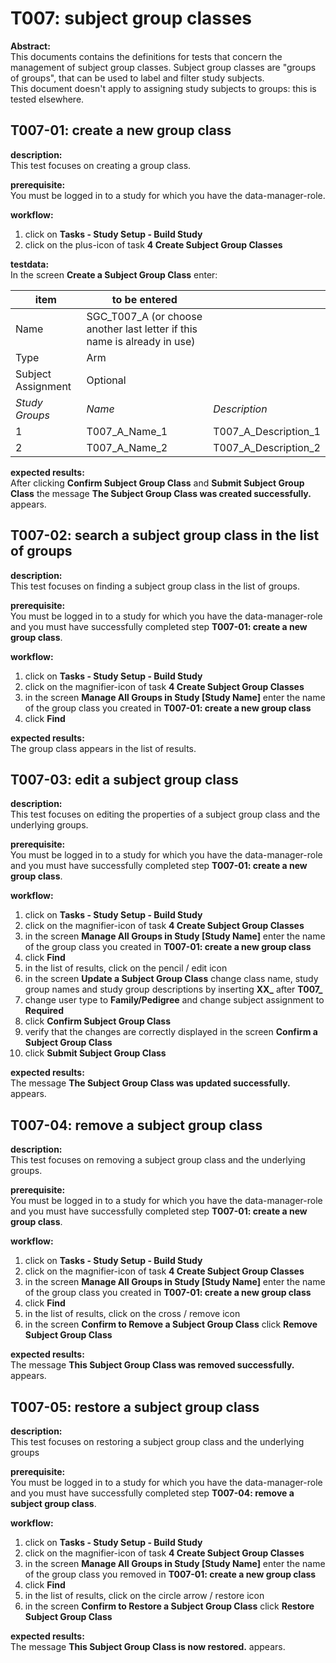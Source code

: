 # T007: subject group classes
**Abstract:**  
This documents contains the definitions for tests that concern the management of subject group classes. Subject group classes are "groups of groups", that can be used to label and filter study subjects.  
This document doesn't apply to assigning study subjects to groups: this is tested elsewhere.

## T007-01: create a new group class
**description:**  
This test focuses on creating a group class.

**prerequisite:**  
You must be logged in to a study for which you have the data-manager-role.

**workflow:**  
1. click on **Tasks - Study Setup - Build Study**
1. click on the plus-icon of task **4 Create Subject Group Classes**

**testdata:**  
In the screen **Create a Subject Group Class** enter:

| item | to be entered | | 
| -- | ----- | -- |
| Name | SGC_T007_A (or choose another last letter if this name is already in use) | |
| Type | Arm | | 
| Subject Assignment | Optional |  
| *Study Groups* | *Name* | *Description* |
| 1 | T007_A_Name_1 | T007_A_Description_1 |  
| 2 | T007_A_Name_2 | T007_A_Description_2 |  

**expected results:**  
After clicking **Confirm Subject Group Class** and **Submit Subject Group Class** the message **The Subject Group Class was created successfully.** appears.

## T007-02: search a subject group class in the list of groups  
**description:**  
This test focuses on finding a subject group class in the list of groups.

**prerequisite:**  
You must be logged in to a study for which you have the data-manager-role and you must have successfully completed step **T007-01: create a new group class**.  

**workflow:**  
1. click on **Tasks - Study Setup - Build Study**
1. click on the magnifier-icon of task **4 Create Subject Group Classes**
1. in the screen **Manage All Groups in Study [Study Name]** enter the name of the group class you created in **T007-01: create a new group class**
1. click **Find**

**expected results:**  
The group class appears in the list of results.  

## T007-03: edit a subject group class
**description:**  
This test focuses on editing the properties of a subject group class and the underlying groups.

**prerequisite:**  
You must be logged in to a study for which you have the data-manager-role and you must have successfully completed step **T007-01: create a new group class**.  

**workflow:**  
1. click on **Tasks - Study Setup - Build Study**
1. click on the magnifier-icon of task **4 Create Subject Group Classes**
1. in the screen **Manage All Groups in Study [Study Name]** enter the name of the group class you created in **T007-01: create a new group class**
1. click **Find**
1. in the list of results, click on the pencil / edit icon
1. in the screen **Update a Subject Group Class** change class name, study group names and study group descriptions by inserting **XX_** after **T007_**
1. change user type to **Family/Pedigree** and change subject assignment to **Required**
1. click **Confirm Subject Group Class**
1. verify that the changes are correctly displayed in the screen **Confirm a Subject Group Class**
1. click **Submit Subject Group Class**  

**expected results:**  
The message **The Subject Group Class was updated successfully.** appears.

## T007-04: remove a subject group class
**description:**  
This test focuses on removing a subject group class and the underlying groups.

**prerequisite:**  
You must be logged in to a study for which you have the data-manager-role and you must have successfully completed step **T007-01: create a new group class**.  

**workflow:**    
1. click on **Tasks - Study Setup - Build Study**
1. click on the magnifier-icon of task **4 Create Subject Group Classes**
1. in the screen **Manage All Groups in Study [Study Name]** enter the name of the group class you created in **T007-01: create a new group class**
1. click **Find**
1. in the list of results, click on the cross / remove icon
1. in the screen **Confirm to Remove a Subject Group Class** click **Remove Subject Group Class**

**expected results:**  
The message **This Subject Group Class was removed successfully.** appears.

## T007-05: restore a subject group class
**description:**  
This test focuses on restoring a subject group class and the underlying groups

**prerequisite:**  
You must be logged in to a study for which you have the data-manager-role and you must have successfully completed step **T007-04: remove a subject group class**.  

**workflow:**    
1. click on **Tasks - Study Setup - Build Study**
1. click on the magnifier-icon of task **4 Create Subject Group Classes**
1. in the screen **Manage All Groups in Study [Study Name]** enter the name of the group class you removed in **T007-01: create a new group class**
1. click **Find**
1. in the list of results, click on the circle arrow / restore icon
1. in the screen **Confirm to Restore a Subject Group Class** click **Restore Subject Group Class**

**expected results:**  
The message **This Subject Group Class is now restored.** appears.
